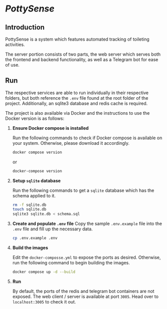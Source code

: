 # *PottySense*

## Introduction
PottySense is a system which features automated tracking of toileting activities.

The server portion consists of two parts, the web server which serves both the frontend and backend functionality, as well as a Telegram bot for ease of use.

## Run
The respective services are able to run individually in their respective folders, but both reference the `.env` file found at the root folder of the project. Additionally, an sqlite3 database and redis cache is required.

The project is also available via Docker and the instructions to use the Docker version is as follows:

1. **Ensure Docker compose is installed**
    
    Run the following commands to check if Docker compose is available on your system. Otherwise, please download it accordingly.
    ```bash
    docker compose version
    ```
    or
    ```bash
    docker-compose version
    ```

1. **Setup `sqlite` database**

    Run the following commands to get a `sqlite` database which has the schema applied to it.
    ```bash
    rm -f sqlite.db
	touch sqlite.db
	sqlite3 sqlite.db < schema.sql
    ```

1. **Create and populate `.env` file**
    Copy the sample `.env.example` file into the `.env` file and fill up the necessary data.
    ```bash
    cp .env.example .env
    ```

1. **Build the images**
    
    Edit the `docker-composse.yml` to expose the ports as desired. Otherwise, run the following command to begin building the images.
    ```bash
    docker compose up -d --build
    ```

1. **Run**

    By default, the ports of the redis and telegram bot containers are not exposed. The web client / server is available at port `3005`. Head over to `localhost:3005` to check it out.